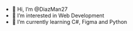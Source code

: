 - 👋 Hi, I’m @DiazMan27
- 👀 I’m interested in Web Development
- 🌱 I’m currently learning C#, Figma and Python

<!---
DiazMan27/DiazMan27 is a ✨ special ✨ repository because its `README.md` (this file) appears on your GitHub profile.
You can click the Preview link to take a look at your changes.
--->
